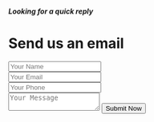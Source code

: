 <div class="contact-form-sec ">
  <div class="container">
    <div class="content-area clearfix">
      <div class="main-title">
        <h5>Looking for a quick reply</h5>
        <h1>Send us an email</h1>
      </div>
      <div class="form-sec">
          <form name="contact" action="https://formspree.io/{{ site.email }}" method="POST" id = 'enquire'>
              <div class="col-md-4">
                <input type="text" id="contact-name" name = 'Name' placeholder="Your Name" class="text-field-box ">
              </div>
              <div class="col-md-4">
                <input type="text" id="contact-email" name="_replyto" placeholder="Your Email" class="text-field-box ">
              </div>
              <div class="col-md-4">
                <input type="text" id="contact-number" name = 'Mobile' placeholder="Your Phone" class="text-field-box ">
              </div>
              <div class="col-md-12">
                  <textarea id="contact-msg" class="text-field-box" name = 'Message' placeholder="Your Message"></textarea>
                  <button name="contact" type="submit" id="contact-submit" class="button-medium">Submit Now</button>
              </div>
              <div class="error-item">
                  <div id="contact-loading" style="display: none;"> Email Sending... </div>
                  <div id="contact-success" style="display: none;"> 
                      Your message sent sucessfully to our team and they will be in touch with you asap. 
                  </div>
                  <div id="contact-failed" style="display: none;"> 
                      Error! Message sending failed, try again soon. 
                  </div>
              </div> 
          </form>
      </div>	
    </div>
  </div>
</div>